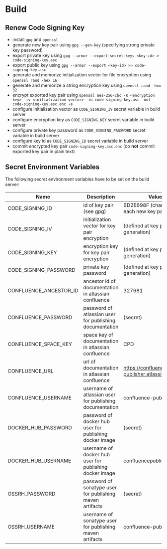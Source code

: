 # Build

## Renew Code Signing Key

- install `gpg` and `openssl`
- generate new key pair using `gpg --gen-key` (specifying strong private key password)
- export private key using `gpg --armor --export-secret-keys <key-id> > code-signing-key.asc`
- export public key using `gpg --armor --export <key-id> >> code-signing-key.asc`
- generate and memorize initialization vector for file encryption using `openssl rand -hex 16`
- generate and memorize a string encryption key using `openssl rand -hex 32`
- encrypt exported key pair using `openssl aes-256-cbc -K <encryption key> -iv <initialization vector> -in code-signing-key.asc -out code-signing-key.asc.enc -e`
- configure initialization vector as `CODE_SIGNING_IV` secret variable in build server
- configure encryption key as `CODE_SIGNING_KEY` secret variable in build server
- configure private key password as `CODE_SIGNING_PASSWORD` secret variable in build server
- configure key id as `CODE_SIGNING_ID` secret variable in build server
- commit encrypted key pair `code-signing-key.asc.enc` (do **not** commit exported key pair in plain text)


## Secret Environment Variables

The following secret environment variables have to be set on the build server:

| Name                    | Description                                                | Value                                           |
| ----------------------- |------------------------------------------------------------| ------------------------------------------------|
| CODE_SIGNING_ID         | id of key pair (see gpg)                                   | BD2E698F (changes for each new key pair)        |	
| CODE_SIGNING_IV         | initialization vector for key pair encryption              | (defined at key pair generation)                |
| CODE_SIGNING_KEY        | encryption key for key pair encryption                     | (defined at key pair generation)                |	
| CODE_SIGNING_PASSWORD	  | private key password                                       | (defined at key pair generation)                |	
| CONFLUENCE_ANCESTOR_ID  | ancestor id of documentation in atlassian confluence       | 327681                                          |	
| CONFLUENCE_PASSWORD     | password of atlassian user for publishing documentation    | (secret)                                        |	
| CONFLUENCE_SPACE_KEY    | space key of documentation in atlassian confluence         | CPD                                             |
| CONFLUENCE_URL          | url of documentation in atlassian confluence               | https://confluence-publisher.atlassian.net/wiki |	
| CONFLUENCE_USERNAME     | username of atlassian user for publishing documentation    | confluence-publisher                            |
| DOCKER_HUB_PASSWORD     | password of docker hub user for publishing docker image    | (secret)                                        |	
| DOCKER_HUB_USERNAME     | username of docker hub user for publishing docker image    | confluencepublisher                             |	
| OSSRH_PASSWORD          | password of sonatype user for publishing maven artifacts   | (secret)                                        |	
| OSSRH_USERNAME          | username of sonatype user for publishing maven artifacts   | confluence-publisher                            |
